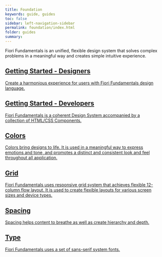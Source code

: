 ```yaml
---
title: Foundation
keywords: guide, guides
toc: false
sidebar: left-navigation-sidebar
permalink: foundation/index.html
folder: guides
summary:
---
```


<p>Fiori Fundamentals is an unified, flexible design system that solves complex
problems in a meaningful way and creates simple intuitive experience.
</p>

<div class="fd-tile-grid fd-tile-grid--2col docs-tiles">
    <a class="fd-tile" role="button" href="getting-started-designers.html">
        <div class="fd-tile__content">
             <h2 class="fd-tile__header">
                 Getting Started - Designers
             </h2>
            <p class="fd-tile__description">
                Create a harmonious experience for users with Fiori Fundamentals design language.
            </p>
        </div>
    </a>
    <a class="fd-tile" role="button" href="getting-started-developers.html">
        <div class="fd-tile__content">
             <h2 class="fd-tile__header">
                 Getting Started - Developers
             </h2>
             <p class="fd-tile__description">
                 Fiori Fundamentals is a coherent Design System accompanied by a collection of HTML/CSS Components.
             </p>
        </div>
    </a>
    <a class="fd-tile" role="button" href="colors.html">
        <div class="fd-tile__content">
             <h2 class="fd-tile__header">
                 Colors
             </h2>
             <p class="fd-tile__description">
                 Colors bring designs to life. It is used in a meaningful way to express emotions and tone, and promotes a distinct and consistent look and feel throughout all application.
             </p>
        </div>
    </a>
    <a class="fd-tile" role="button" href="grid.html">
        <div class="fd-tile__content">
             <h2 class="fd-tile__header">
                 Grid
             </h2>
             <p class="fd-tile__description">
                 Fiori Fundamentals uses responsive grid system that achieves flexible 12-column flow layout. It is used to create flexible layouts for various screen sizes and device types.
             </p>
        </div>
    </a>
    <a class="fd-tile" role="button" href="spacing.html">
        <div class="fd-tile__content">
             <h2 class="fd-tile__header">
                 Spacing
             </h2>
             <p class="fd-tile__description">
                 Spacing helps content to breathe as well as create hierarchy and depth.
             </p>
        </div>
    </a>
    <a class="fd-tile" role="button" href="type.html">
        <div class="fd-tile__content">
             <h2 class="fd-tile__header">
                 Type
             </h2>
             <p class="fd-tile__description">
                 Fiori Fundamentals uses a set of sans-serif system fonts.
             </p>
        </div>
    </a>
</div>
